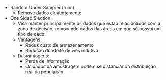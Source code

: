 - Random Under Sampler (ruim)
	- Remove dados aleatóriamente
- One Sided Slection
	- Visa manter principalmente os dados que estão relacionados com a zona de decisão, removendo dados das áreas em que só possui um tipo de dado.
	- Vantagens: 
		- Reduz custo de armazenamento
		- Redução do efeito de víes indutivo
	- Desvantagens:
		- Perda de informação
		- Os dados da amostragem podem se distanciar da distribuição real da população